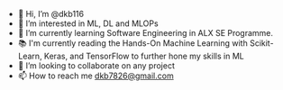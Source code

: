 - 👋 Hi, I’m @dkb116
- 👀 I’m interested in ML, DL and MLOPs
- 🌱 I’m currently learning Software Engineering in ALX SE Programme.
- 📚 I'm currently reading the Hands-On Machine Learning with Scikit-Learn, Keras, and TensorFlow to further hone my skills in ML
- 💞️ I’m looking to collaborate on any project
- 📫 How to reach me dkb7826@gmail.com

<!---
dkb116/dkb116 is a ✨ special ✨ repository because its `README.md` (this file) appears on your GitHub profile.
You can click the Preview link to take a look at your changes.
--->
